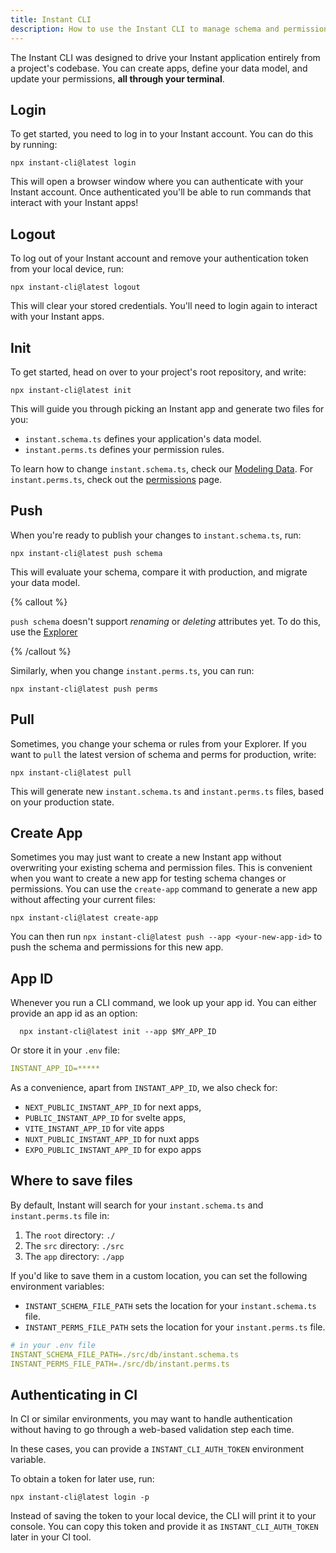 ```yaml
---
title: Instant CLI
description: How to use the Instant CLI to manage schema and permissions.
---
```


The Instant CLI was designed to drive your Instant application entirely from a project's codebase. You can create apps, define your data model, and update your permissions, **all through your terminal**.

## Login

To get started, you need to log in to your Instant account. You can do this by running:

```shell {% showCopy=true %}
npx instant-cli@latest login
```

This will open a browser window where you can authenticate with your Instant account. Once authenticated you'll be able to run commands that interact with your Instant apps!

## Logout

To log out of your Instant account and remove your authentication token from your local device, run:

```shell {% showCopy=true %}
npx instant-cli@latest logout
```

This will clear your stored credentials. You'll need to login again to interact with your Instant apps.

## Init

To get started, head on over to your project's root repository, and write:

```shell {% showCopy=true %}
npx instant-cli@latest init
```

This will guide you through picking an Instant app and generate two files for you:

- `instant.schema.ts` defines your application's data model.
- `instant.perms.ts` defines your permission rules.

To learn how to change `instant.schema.ts`, check our [Modeling Data](/docs/modeling-data). For `instant.perms.ts`, check out the [permissions](/docs/permissions) page.

## Push

When you're ready to publish your changes to `instant.schema.ts`, run:

```shell {% showCopy=true %}
npx instant-cli@latest push schema
```

This will evaluate your schema, compare it with production, and migrate your data model.

{% callout %}

`push schema` doesn't support _renaming_ or _deleting_ attributes yet. To do this, use the [Explorer](/docs/modeling-data#update-or-delete-attributes)

{% /callout %}

Similarly, when you change `instant.perms.ts`, you can run:

```shell {% showCopy=true %}
npx instant-cli@latest push perms
```

## Pull

Sometimes, you change your schema or rules from your Explorer. If you want to `pull` the latest version of schema and perms for production, write:

```shell {% showCopy=true %}
npx instant-cli@latest pull
```

This will generate new `instant.schema.ts` and `instant.perms.ts` files, based on your production state.

## Create App

Sometimes you may just want to create a new Instant app without overwriting your
existing schema and permission files. This is convenient when you want to create
a new app for testing schema changes or permissions. You can use the `create-app` command to generate a new app without affecting your current files:

```shell {% showCopy=true %}
npx instant-cli@latest create-app
```

You can then run `npx instant-cli@latest push --app <your-new-app-id>` to push
the schema and permissions for this new app.

## App ID

Whenever you run a CLI command, we look up your app id. You can either provide an app id as an option:

```shell
  npx instant-cli@latest init --app $MY_APP_ID
```

Or store it in your `.env` file:

```yaml
INSTANT_APP_ID=*****
```

As a convenience, apart from `INSTANT_APP_ID`, we also check for:

- `NEXT_PUBLIC_INSTANT_APP_ID` for next apps,
- `PUBLIC_INSTANT_APP_ID` for svelte apps,
- `VITE_INSTANT_APP_ID` for vite apps
- `NUXT_PUBLIC_INSTANT_APP_ID` for nuxt apps
- `EXPO_PUBLIC_INSTANT_APP_ID` for expo apps

## Where to save files

By default, Instant will search for your `instant.schema.ts` and `instant.perms.ts` file in:

1. The `root` directory: `./`
2. The `src` directory: `./src`
3. The `app` directory: `./app`

If you'd like to save them in a custom location, you can set the following environment variables:

- `INSTANT_SCHEMA_FILE_PATH` sets the location for your `instant.schema.ts` file.
- `INSTANT_PERMS_FILE_PATH` sets the location for your `instant.perms.ts` file.

```yaml
# in your .env file
INSTANT_SCHEMA_FILE_PATH=./src/db/instant.schema.ts
INSTANT_PERMS_FILE_PATH=./src/db/instant.perms.ts
```

## Authenticating in CI

In CI or similar environments, you may want to handle authentication without having to go through a web-based validation step each time.

In these cases, you can provide a `INSTANT_CLI_AUTH_TOKEN` environment variable.

To obtain a token for later use, run:

```shell {% showCopy=true %}
npx instant-cli@latest login -p
```

Instead of saving the token to your local device, the CLI will print it to your console. You can copy this token and provide it as `INSTANT_CLI_AUTH_TOKEN` later in your CI tool.
